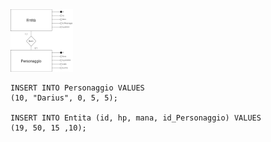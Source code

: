 <img src="/Immagini/Operazioni/o1.png" width="100" height="100">

```
INSERT INTO Personaggio VALUES
(10, "Darius", 0, 5, 5);

INSERT INTO Entita (id, hp, mana, id_Personaggio) VALUES
(19, 50, 15 ,10);
```